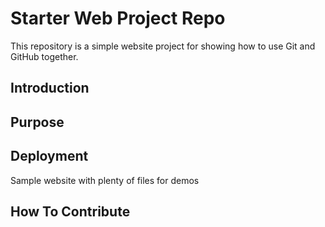 # Starter Web Project Repo

This repository is a simple website project for showing how to use Git and GitHub together. 

## Introduction

## Purpose

## Deployment

Sample website with plenty of files for demos

## How To Contribute

